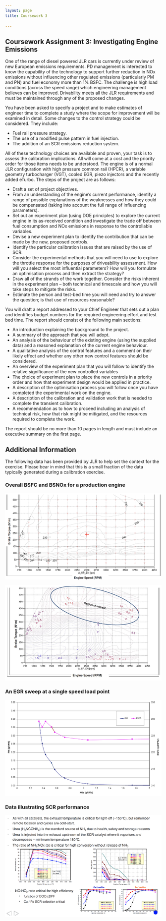 ```yaml
---
layout: page
title: Coursework 3

---
```


## Coursework Assignment 3: Investigating Engine Emissions

One of the range of diesel powered JLR cars is currently under review of new European emissions requirements.  PD management is interested to know the capability of the technology to support further reduction in NOx emissions without influencing other regulated emissions (particularly PM and PN) and fuel economy more than 1% BSFC. The challenge is high load conditions (across the speed range) which engineering management believes can be improved. Drivability meets all the JLR requirements and must be maintained through any of the proposed changes.

You have been asked to specify a project and to make estimates of engineer time to complete a study where the scope for improvement will be examined in detail.  Some changes to the control strategy could be considered. They include:

- Fuel rail pressure strategy.
- The use of a modified pulse pattern in fuel injection.
- The addition of an SCR emissions reduction system.

All of these technology choices are available and proven, your task is to assess the calibration implications. All will come at a cost and the priority order for those items needs to be understood. The engine is of a normal JLR configuration with high pressure common rail (HPCR), a variable geometry turbocharger (VGT), cooled EGR, piezo injectors and the recently added eTurbo. The steps of the project are as follows:

- Draft a set of project objectives.
- From an understanding of the engine’s current performance, identify a range of possible explanations of the weaknesses and how they could be compensated (taking into account the full range of influencing parameters).
- Set out an experiment plan (using DOE principles) to explore the current engine in its as-received condition and investigate the trade off between fuel consumption and NOx emissions in response to the controllable variables.
- Devise a new experiment plan to identify the contribution that can be made by the new, proposed controls.
- Identify the particular calibration issues that are raised by the use of SCR.
- Consider the experimental methods that you will need to use to explore the throttle response for the purposes of driveability assessment.  How will you select the most influential parameters?  How will you formulate an optimisation process and then extract the strategy?
- Draw all of the strands of the work together.  Consider the risks inherent in the experiment plan – both technical and timescale and how you will take steps to mitigate the risks.
- Estimate the person and test-bed time you will need and try to answer the question; is that use of resources reasonable?

You will draft a report addressed to your Chief Engineer that sets out a plan and identifies budget numbers for the required engineering effort and test bed time. The report should consist of the following main sections:

- An introduction explaining the background to the project.
- A summary of the approach that you will adopt.
- An analysis of the behaviour of the existing engine (using the supplied data) and a reasoned explanation of the current engine behaviour.
- A qualitative analysis of the control features and a comment on their likely effect and whether any other new control features should be considered.
- An overview of the experiment plan that you will follow to identify the relative significance of the new controlled variables
- The choice of experiment plan to place the new controls in a priority order and how that experiment design would be applied in practice.
- A description of the optimisation process you will follow once you have completed the experimental work on the engine.
- A description of the calibration and validation work that is needed to complete the transient calibration.
- A recommendation as to how to proceed including an analysis of technical risk, how that risk might be mitigated, and the resources required to complete the work.
  
The report should be no more than 10 pages in length and must include an executive summary on the first page.

## Additional Information

The following data has been provided by JLR to help set the context for the exercise.  Please bear in mind that this is a small fraction of the data typically generated during a calibration exercise.  

### Overall BSFC and BSNOx for a production engine

![image](figs/contour_plot_bsfc.png)

![image](figs/contour_plot_nox.png)

### An EGR sweep at a single speed load point

![image](figs/PM_NOx_tradeoff.png)

### Data illustrating SCR performance

![image](figs/catalyst.png)